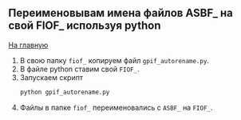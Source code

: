 ## Переименовывам имена файлов ASBF_ на свой FIOF_ используя python

[На главную](../README.md)

1. В свою папку `fiof_` копируем файл `gpif_autorename.py`.
1. В файле python ставим свой `FIOF_`.
1. Запускаем скрипт
    ```bash
    python gpif_autorename.py
    ```
1. Файлы в папке `fiof_` переименовались с `ASBF_` на `FIOF_`.
